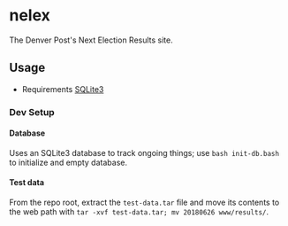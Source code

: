 # nelex
The Denver Post's Next Election Results site.

## Usage

* Requirements [SQLite3](https://www.sqlite.org/index.html)

### Dev Setup

#### Database
Uses an SQLite3 database to track ongoing things; use `bash init-db.bash` to initialize and empty database.

#### Test data
From the repo root, extract the `test-data.tar` file and move its contents to the web path with `tar -xvf test-data.tar; mv 20180626 www/results/`. 
